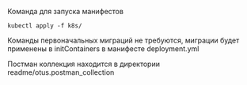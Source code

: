 Команда для запуска манифестов
```
kubectl apply -f k8s/
```

Команды первоначальных миграций не требуются, миграции будет применены в initContainers в манифесте deployment.yml

Постман коллекция находится в директории readme/otus.postman_collection